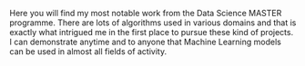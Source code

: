 Here you will find my most notable work from the Data Science MASTER programme. There are lots of algorithms used in various domains and that is exactly what intrigued me in the first place to pursue these kind of projects. I can demonstrate anytime and to anyone that Machine Learning models can be used in almost all fields of activity.
